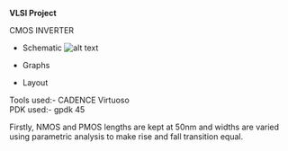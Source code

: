 **VLSI Project**

CMOS INVERTER

-   Schematic
![alt text](https://github.com/DevinduDh/VLSI/images/cmos-schematic.png?raw=true)


-   Graphs


-   Layout

Tools used:- CADENCE Virtuoso <br>
PDK used:- gpdk 45

Firstly, NMOS and PMOS lengths are kept at 50nm and widths are varied using parametric analysis to make rise and fall transition equal.


